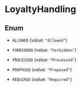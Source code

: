 

# LoyaltyHandling

## Enum


* `ALLOWED` (value: `"Allowed"`)

* `FORBIDDEN` (value: `"Forbidden"`)

* `PROCESSED` (value: `"Processed"`)

* `PROPOSED` (value: `"Proposed"`)

* `REQUIRED` (value: `"Required"`)



